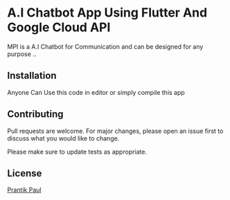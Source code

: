 # A.I Chatbot App Using Flutter And Google Cloud API 

MPI is a A.I Chatbot for Communication and can be designed for any purpose ..

## Installation

Anyone Can Use this code in editor or simply compile this app

## Contributing

Pull requests are welcome. For major changes, please open an issue first
to discuss what you would like to change.

Please make sure to update tests as appropriate.

## License

[Prantik Paul](https://www.facebook.com/prantikprappoo)
